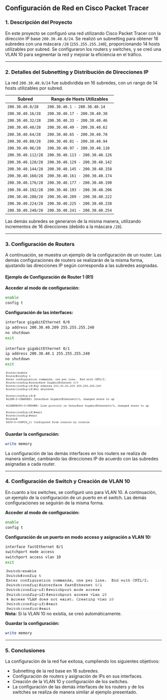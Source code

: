 ## Configuración de Red en Cisco Packet Tracer

### 1. Descripción del Proyecto
En este proyecto se configuró una red utilizando Cisco Packet Tracer con la dirección IP base `200.30.40.0/24`. Se realizó un subnetting para obtener 16 subredes con una máscara `/28` (`255.255.255.240`), proporcionando 14 hosts utilizables por subred. Se configuraron los routers y switches, y se creó una VLAN 10 para segmentar la red y mejorar la eficiencia en el tráfico.

---

### 2. Detalles del Subnetting y Distribución de Direcciones IP
La red `200.30.40.0/24` fue subdividida en 16 subredes, con un rango de 14 hosts utilizables por subred. 

| Subred            | Rango de Hosts Utilizables      |
|------------------|--------------------------------|
| `200.30.40.0/28`   | `200.30.40.1 - 200.30.40.14`   |
| `200.30.40.16/28`  | `200.30.40.17 - 200.30.40.30`  |
| `200.30.40.32/28`  | `200.30.40.33 - 200.30.40.46`  |
| `200.30.40.48/28`  | `200.30.40.49 - 200.30.40.62`  |
| `200.30.40.64/28`  | `200.30.40.65 - 200.30.40.78`  |
| `200.30.40.80/28`  | `200.30.40.81 - 200.30.40.94`  |
| `200.30.40.96/28`  | `200.30.40.97 - 200.30.40.110` |
| `200.30.40.112/28` | `200.30.40.113 - 200.30.40.126` |
| `200.30.40.128/28` | `200.30.40.129 - 200.30.40.142` |
| `200.30.40.144/28` | `200.30.40.145 - 200.30.40.158` |
| `200.30.40.160/28` | `200.30.40.161 - 200.30.40.174` |
| `200.30.40.176/28` | `200.30.40.177 - 200.30.40.190` |
| `200.30.40.192/28` | `200.30.40.193 - 200.30.40.206` |
| `200.30.40.208/28` | `200.30.40.209 - 200.30.40.222` |
| `200.30.40.224/28` | `200.30.40.225 - 200.30.40.238` |
| `200.30.40.240/28` | `200.30.40.241 - 200.30.40.254` |

Las demás subredes se generaron de la misma manera, utilizando incrementos de 16 direcciones (debido a la máscara `/28`).

---

### 3. Configuración de Routers
A continuación, se muestra un ejemplo de la configuración de un router. Las demás configuraciones de routers se realizarán de la misma forma, ajustando las direcciones IP según corresponda a las subredes asignadas.

#### **Ejemplo de Configuración de Router 1 (R1)**

**Acceder al modo de configuración:**

```bash
enable
config t
```

**Configuración de las interfaces:**

```bash
interface gigabitEthernet 0/0
ip address 200.30.40.209 255.255.255.240
no shutdown
exit

interface gigabitEthernet 0/1
ip address 200.30.40.1 255.255.255.240
no shutdown
exit
```
![alt text](image-10.png)

**Guardar la configuración:**

```bash
write memory
```

La configuración de las demás interfaces en los routers se realiza de manera similar, cambiando las direcciones IP de acuerdo con las subredes asignadas a cada router.

---

### 4. Configuración de Switch y Creación de VLAN 10
En cuanto a los switches, se configuró uno para VLAN 10. A continuación, un ejemplo de la configuración de un puerto en el switch. Las demás configuraciones se seguirán de la misma forma.

**Acceder al modo de configuración:**

```bash
enable
config t
```

**Configuración de un puerto en modo acceso y asignación a VLAN 10:**

```bash
interface fastEthernet 0/1
switchport mode access
switchport access vlan 10
exit
```
![alt text](image-11.png)
![alt text](image-12.png)
**Nota:** Si la VLAN 10 no existía, se creó automáticamente.

**Guardar la configuración:**

```bash
write memory
```



---

### 5. Conclusiones
La configuración de la red fue exitosa, cumpliendo los siguientes objetivos:

- Subnetting de la red base en 16 subredes.
- Configuración de routers y asignación de IPs en sus interfaces.
- Creación de la VLAN 10 y configuración de los switches.
- La configuración de las demás interfaces de los routers y de los switches se realiza de manera similar al ejemplo presentado.

